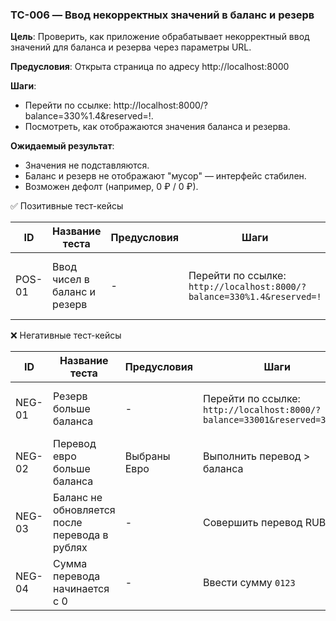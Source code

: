 ### TC-006 — Ввод некорректных значений в баланс и резерв

**Цель**:
Проверить, как приложение обрабатывает некорректный ввод значений для баланса и резерва через параметры URL.

**Предусловия**:
Открыта страница по адресу http://localhost:8000

**Шаги**:

* Перейти по ссылке: http://localhost:8000/?balance=330%1.4&reserved=!.
* Посмотреть, как отображаются значения баланса и резерва.

**Ожидаемый результат**:

* Значения не подставляются.
* Баланс и резерв не отображают "мусор" — интерфейс стабилен.
* Возможен дефолт (например, 0 ₽ / 0 ₽).



























✅ Позитивные тест-кейсы

| ID     | Название теста                | Предусловия                                                                     | Шаги                                                                   | Ожидаемый результат                                                                  |
|--------|-------------------------------|---------------------------------------------------------------------------------|------------------------------------------------------------------------|--------------------------------------------------------------------------------------|
| POS-01 | Ввод чисел в баланс и резерв  | -                                                                               | Перейти по ссылке: `http://localhost:8000/?balance=330%1.4&reserved=!` | Баланс и резерв не отображает введенные значения                                     |

❌ Негативные тест-кейсы

| ID     | Название теста                                  | Предусловия  | Шаги                                                                      | Ожидаемый результат                         |
|--------| ----------------------------------------------- |--------------|---------------------------------------------------------------------------|---------------------------------------------|
| NEG-01 | Резерв больше баланса                           | -            | Перейти по ссылке: `http://localhost:8000/?balance=33001&reserved=330014` | Показать ошибку или ограничить резерв       |
| NEG-02 | Перевод евро больше баланса                     | Выбраны Евро | Выполнить перевод > баланса                                               | Отклонить операцию, показать ошибку         |
| NEG-03 | Баланс не обновляется после перевода в рублях   | -            | Совершить перевод RUB                                                     | Баланс должен обновиться — ошибка, если нет |
| NEG-04 | Сумма перевода начинается с 0                   | -            | Ввести сумму `0123`                                                       | Программа должна не позволить перевод       |
